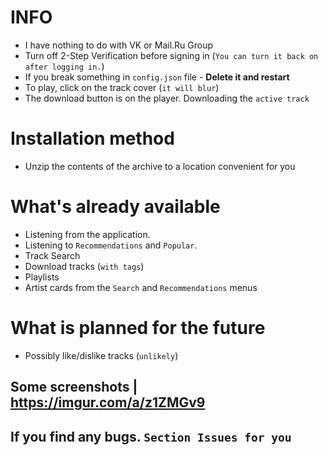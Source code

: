 # INFO
 - I have nothing to do with VK or Mail.Ru Group
 - Turn off 2-Step Verification before signing in (`You can turn it back on after logging in.`)
 - If you break something in `config.json` file - __Delete it and restart__
 - To play, click on the track cover (`it will blur`) 
 - The download button is on the player. Downloading the `active track`

# Installation method
 - Unzip the contents of the archive to a location convenient for you


# What's already available
 - Listening from the application. 
 - Listening to `Recommendations` and `Popular`. 
 - Track Search
 - Download tracks (`with tags`)
 - Playlists
 - Artist cards from the `Search` and `Recommendations` menus


# What is planned for the future
 - Possibly like/dislike tracks (`unlikely`)

## Some screenshots | https://imgur.com/a/z1ZMGv9
## If you find any bugs. `Section Issues for you`

